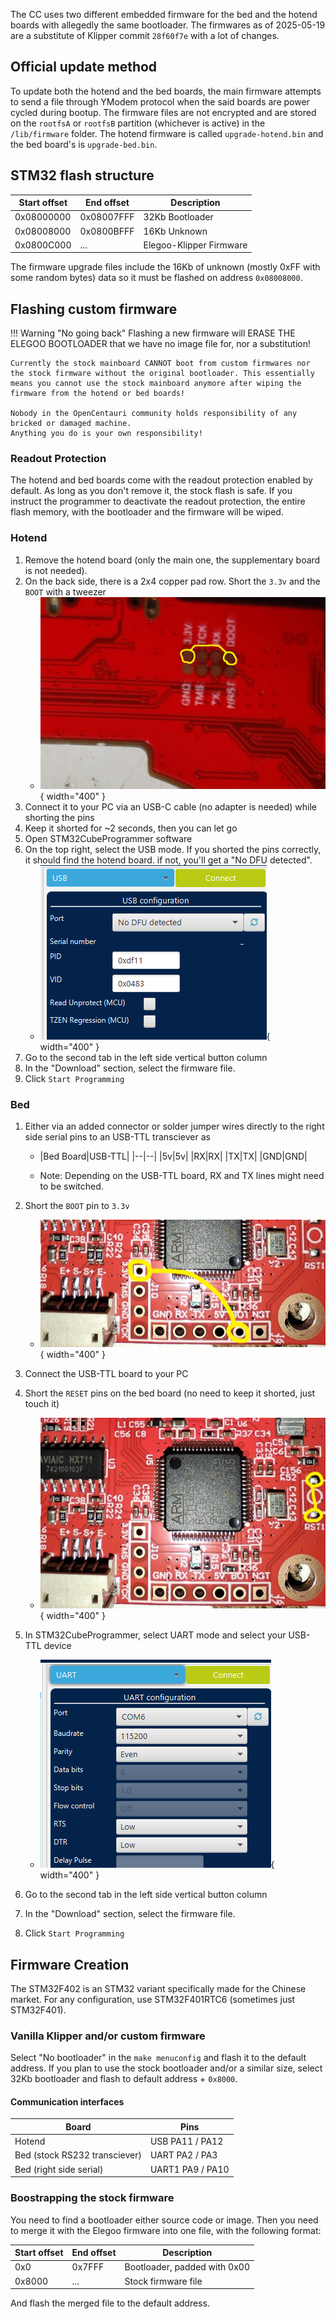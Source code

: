The CC uses two different embedded firmware for the bed and the hotend boards with allegedly the same bootloader. The firmwares as of 2025-05-19 are a substitute of Klipper commit `28f60f7e` with a lot of changes.

## Official update method

To update both the hotend and the bed boards, the main firmware attempts to send a file through YModem protocol when the said boards are power cycled during bootup. The firmware files are not encrypted and are stored
on the `rootfsA` or `rootfsB` partition (whichever is active) in the `/lib/firmware` folder. The hotend firmware is called `upgrade-hotend.bin` and the bed board's is `upgrade-bed.bin`.

## STM32 flash structure

Start offset|End offset|Description
---|---|---
0x08000000|0x08007FFF|32Kb Bootloader
0x08008000|0x0800BFFF|16Kb Unknown
0x0800C000|...|Elegoo-Klipper Firmware

The firmware upgrade files include the 16Kb of unknown (mostly 0xFF with some random bytes) data so it must be flashed on address `0x08008000`.

## Flashing custom firmware

!!! Warning "No going back"
    Flashing a new firmware will ERASE THE ELEGOO BOOTLOADER that we have no image file for, nor a substitution!

    Currently the stock mainboard CANNOT boot from custom firmwares nor the stock firmware without the original bootloader. This essentially means you cannot use the stock mainboard anymore after wiping the firmware from the hotend or bed boards!

    Nobody in the OpenCentauri community holds responsibility of any bricked or damaged machine. 
    Anything you do is your own responsibility!

### Readout Protection

The hotend and bed boards come with the readout protection enabled by default. As long as you don't remove it, the stock flash is safe. If you instruct the programmer to deactivate the readout protection, the entire flash memory, with the bootloader and the firmware will be wiped.

### Hotend

1. Remove the hotend board (only the main one, the supplementary board is not needed).
1. On the back side, there is a 2x4 copper pad row. Short the `3.3v` and the `BOOT` with a tweezer
    - ![img](assets/HotendFlashPinShort.png){ width="400" }
1. Connect it to your PC via an USB-C cable (no adapter is needed) while shorting the pins
1. Keep it shorted for ~2 seconds, then you can let go
1. Open STM32CubeProgrammer software
1. On the top right, select the USB mode. If you shorted the pins correctly, it should find the hotend board. if not, you'll get a "No DFU detected".
    - ![img](assets/STM32CubeProgrammerMode.png){ width="400" }
1. Go to the second tab in the left side vertical button column
1. In the "Download" section, select the firmware file.
1. Click `Start Programming`

### Bed

1. Either via an added connector or solder jumper wires directly to the right side serial pins to an USB-TTL transciever as

    - |Bed Board|USB-TTL|
    |--|--|
    |5v|5v|
    |RX|RX|
    |TX|TX|
    |GND|GND|

    - Note: Depending on the USB-TTL board, RX and TX lines might need to be switched.

2. Short the `BOOT` pin to `3.3v`
    - ![img](assets/BedBoardFlashPinShort.png){ width="400" }

3. Connect the USB-TTL board to your PC

4. Short the `RESET` pins on the bed board (no need to keep it shorted, just touch it)
    - ![img](assets/BedBoardResetPinShort.png){ width="400" }

5. In STM32CubeProgrammer, select UART mode and select your USB-TTL device
    - ![img](assets/STM32CubeProgrammerModeUART.png){ width="400" }

6. Go to the second tab in the left side vertical button column
7. In the "Download" section, select the firmware file.
8. Click `Start Programming`

## Firmware Creation

The STM32F402 is an STM32 variant specifically made for the Chinese market. For any configuration, use STM32F401RTC6 (sometimes just STM32F401).

### Vanilla Klipper and/or custom firmware

Select "No bootloader" in the `make menuconfig` and flash it to the default address. If you plan to use the stock bootloader and/or a similar size, select 32Kb bootloader and flash to default address + `0x8000`.

#### Communication interfaces

|Board|Pins|
|--|--|
|Hotend|USB PA11 / PA12|
|Bed (stock RS232 transciever)|UART PA2 / PA3|
|Bed (right side serial)| UART1 PA9 / PA10|

### Boostrapping the stock firmware

You need to find a bootloader either source code or image. Then you need to merge it with the Elegoo firmware into one file, with the following format:

Start offset|End offset|Description
---|---|---
0x0|0x7FFF|Bootloader, padded with 0x00
0x8000|...|Stock firmware file

And flash the merged file to the default address.